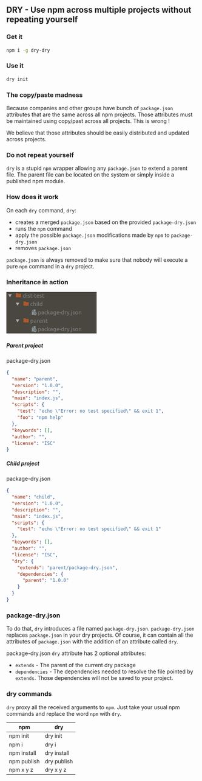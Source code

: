 ## DRY - Use npm across multiple projects without repeating yourself

### Get it

```bash
npm i -g dry-dry
```

### Use it
```bash
dry init
```

### The copy/paste madness

Because companies and other groups have bunch of `package.json` attributes that are the same across all npm projects.
Those attributes must be maintained using copy/past across all projects. 
This is wrong !

We believe that those attributes should be easily distributed and updated across projects.

### Do not repeat yourself

`dry` is a stupid `npm` wrapper allowing any `package.json` to extend a parent file.
The parent file can be located on the system or simply inside a published npm module.

### How does it work

On each `dry` command, `dry`:
- creates a merged `package.json` based on the provided `package-dry.json`
- runs the `npm` command
- apply the possible `package.json` modifications made by `npm` to `package-dry.json`
- removes `package.json`

`package.json` is always removed to make sure that nobody will execute a pure `npm` command in a `dry` project.

### Inheritance in action

![](dist-test.png)

##### Parent project

package-dry.json
```json
{
  "name": "parent",
  "version": "1.0.0",
  "description": "",
  "main": "index.js",
  "scripts": {
    "test": "echo \"Error: no test specified\" && exit 1",
    "foo": "npm help"
  },
  "keywords": [],
  "author": "",
  "license": "ISC"
}
```

##### Child project

package-dry.json
```json
{
  "name": "child",
  "version": "1.0.0",
  "description": "",
  "main": "index.js",
  "scripts": {
    "test": "echo \"Error: no test specified\" && exit 1"
  },
  "keywords": [],
  "author": "",
  "license": "ISC",
  "dry": {
    "extends": "parent/package-dry.json",
    "dependencies": {
      "parent": "1.0.0"
    }
  }
}
```

### package-dry.json

To do that, `dry` introduces a file named `package-dry.json`.
`package-dry.json` replaces `package.json` in your dry projects.
Of course, it can contain all the attributes of `package.json` with the addition of an attribute called `dry`.

package-dry.json `dry` attribute has 2 optional attributes:
- `extends` - The parent of the current dry package
- `dependencies` - The dependencies needed to resolve the file pointed by `extends`. Those dependencies will not be saved to your project.

### dry commands

`dry` proxy all the received arguments to `npm`.
Just take your usual npm commands and replace the word `npm` with `dry`.

npm | dry
---------|-------------
npm init | dry init
npm i | dry i
npm install | dry install
npm publish | dry publish
npm x y z | dry x y z